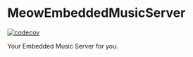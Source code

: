 # MeowEmbeddedMusicServer
[![codecov](https://codecov.io/gh/IntelligentlyEverything/MeowEmbeddedMusicServer/graph/badge.svg)](https://codecov.io/gh/IntelligentlyEverything/MeowEmbeddedMusicServer)

Your Embedded Music Server for you.
